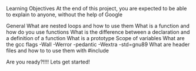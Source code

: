 Learning Objectives
At the end of this project, you are expected to be able to explain to anyone, without the help of Google

General
What are nested loops and how to use them
What is a function and how do you use functions
What is the difference between a declaration and a definition of a function
What is a prototype
Scope of variables
What are the gcc flags -Wall -Werror -pedantic -Wextra -std=gnu89
What are header files and how to to use them with #include

Are you ready?!!!!
Lets get started!
